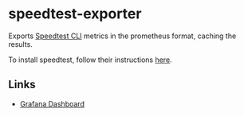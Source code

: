 # speedtest-exporter

Exports [Speedtest CLI](https://www.speedtest.net/apps/cli) metrics in the prometheus format, caching the results.

To install speedtest, follow their instructions [here](https://www.speedtest.net/apps/cli).

## Links

- [Grafana Dashboard](https://grafana.com/grafana/dashboards/14187)
